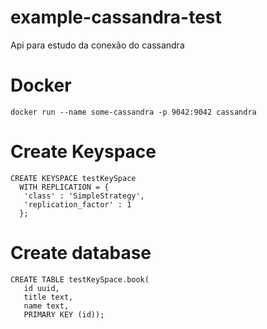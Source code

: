 # example-cassandra-test

Api para estudo da conexão do cassandra

# Docker

```
docker run --name some-cassandra -p 9042:9042 cassandra
```

# Create Keyspace

```
CREATE KEYSPACE testKeySpace
  WITH REPLICATION = { 
   'class' : 'SimpleStrategy', 
   'replication_factor' : 1 
  };
```

# Create database
```
CREATE TABLE testKeySpace.book(
   id uuid, 
   title text, 
   name text, 
   PRIMARY KEY (id));
```